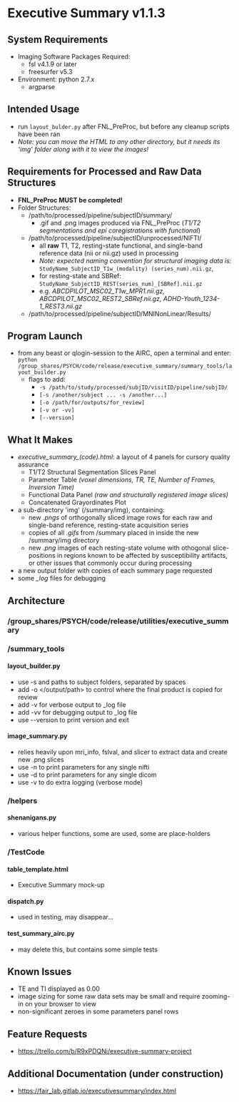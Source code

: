 # Executive Summary v1.1.3

## System Requirements
- Imaging Software Packages Required: 
  - fsl v4.1.9 or later
  - freesurfer v5.3
- Environment: python 2.7.x 
  - argparse
  
## Intended Usage
- run `layout_bulder.py` after FNL\_PreProc, but before any cleanup scripts have been ran
- _Note: you can move the HTML to any other directory, but it needs its 'img' folder along with it to view the images!_

## Requirements for Processed and Raw Data Structures
- __FNL_PreProc MUST be completed!__
- Folder Structures:
  - /path/to/processed/pipeline/subjectID/summary/
     - .gif and .png images produced via FNL_PreProc (_T1/T2 segmentations and epi coregistrations with functional_)
  - /path/to/processed/pipeline/subjectID/unprocessed/NIFTI/
     - all __raw__ T1, T2, resting-state functional, and single-band reference data (nii or nii.gz) used in processing
     - _Note: expected naming convention for structural imaging data is:_ `StudyName_SubjectID_T1w_(modality)
     (series_num).nii.gz`,
     - for resting-state and SBRef: `StudyName_SubjectID_REST(series_num)_[SBRef].nii.gz`
     - e.g. _ABCDPILOT_MSC02_T1w_MPR1.nii.gz,  ABCDPILOT_MSC02_REST2_SBRef.nii.gz,  ADHD-Youth_1234-1_REST3.nii.gz_
  - /path/to/processed/pipeline/subjectID/MNINonLinear/Results/

## Program Launch
- from any beast or qlogin-session to the AIRC, open a terminal and enter: 
 `python /group_shares/PSYCH/code/release/executive_summary/summary_tools/layout_builder.py`
  - flags to add:
    - `-s /path/to/study/processed/subjID/visitID/pipeline/subjID/`
    - `[-s /another/subject ... -s /another...] `
    - `[-o /path/for/outputs/for_review]`
    - `[-v or -vv]`
    - `[--version]`

## What It Makes
- _executive\_summary\_(code).html_: a layout of 4 panels for cursory quality assurance
    -  T1/T2 Structural Segmentation Slices Panel
    -  Parameter Table _(voxel dimensions, TR, TE, Number of Frames, Inversion Time)_
    -  Functional Data Panel _(raw and structurally registered image slices)_
    -  Concatenated Grayordinates Plot
- a sub-directory 'img' (/summary/img), containing:
    - new _.pngs_ of orthogonally sliced image rows for each raw and single-band reference, resting-state acquisition series
    - copies of all _.gifs_ from /summary placed in inside the new /summary/img directory
    - new _.png_ images of each resting-state volume with othogonal slice-positions in regions known to be affected by susceptibility artifacts, or other issues that commonly occur during processing
- a new output folder with copies of each summary page requested
- some _\_log_ files for debugging

## Architecture
### /group_shares/PSYCH/code/release/utilities/executive_summary
### /summary_tools
#### layout_builder.py
   - use -s and paths to subject folders, separated by spaces
   - add -o </output/path> to control where the final product is copied for review
   - add -v for verbose output to _log file
   - add -vv for debugging output to _log file
   - use --version to print version and exit
   
#### image_summary.py
   - relies heavily upon mri_info, fslval, and slicer to extract data and create new .png slices
   - use -n to print parameters for any single nifti
   - use -d to print parameters for any single dicom
   - use -v to do extra logging (verbose mode)

### /helpers
#### shenanigans.py
   - various helper functions, some are used, some are place-holders 
  
### /TestCode
#### table_template.html
  - Executive Summary mock-up 
  
#### dispatch.py 
  - used in testing, may disappear...
  
#### test_summary_airc.py
  - may delete this, but contains some simple tests

## Known Issues
  - TE and TI displayed as 0.00
  - image sizing for some raw data sets may be small and require zooming-in on your browser to view
  - non-significant zeroes in some parameters panel rows

## Feature Requests
 - https://trello.com/b/R9xPDQNi/executive-summary-project
 
## Additional Documentation (under construction)
 - https://fair_lab.gitlab.io/executivesummary/index.html

